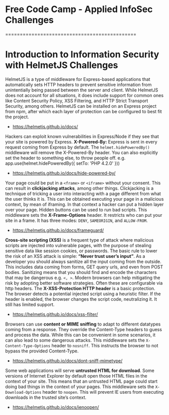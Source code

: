 # Free Code Camp - Applied InfoSec Challenges

=============================================

# Introduction to Information Security with HelmetJS Challenges

HelmetJS is a type of middleware for Express-based applications that automatically sets HTTP headers to prevent sensitive information from unintentially being passed between the server and client. While HelmetJS does not account for all situations, it does include support for common ones like Content Security Policy, XSS Filtering, and HTTP Strict Transport Security, among others. HelmetJS can be installed on an Express project from npm, after which each layer of protection can be configured to best fit the project.

- https://helmetjs.github.io/docs/

Hackers can exploit known vulnerabilities in Express/Node if they see that your site is powered by Express.
**X-Powered-By:** Express is sent in every request coming from Express by default. The `helmet.hidePoweredBy()` middleware will remove the X-Powered-By header. You can also explicitly set the header to something else, to throw people off. e.g. app.use(helmet.hidePoweredBy({ setTo: 'PHP 4.2.0' }))

- https://helmetjs.github.io/docs/hide-powered-by/

Your page could be put in a `<frame>` or `<iframe>` without your consent. This can result in **clickjacking attacks**, among other things. Clickjacking is a technique of tricking a user into interacting with a page different from what the user thinks it is. This can be obtained executing your page in a malicious context, by mean of iframing. In that context a hacker can put a hidden layer over your page. Hidden buttons can be used to run bad scripts. This middleware sets the **X-Frame-Options** header. It restricts who can put your site in a frame. It has three modes: `DENY`, `SAMEORIGIN`, and `ALLOW-FROM`.

- https://helmetjs.github.io/docs/frameguard/

**Cross-site scripting (XSS)** is a frequent type of attack where malicious scripts are injected into vulnerable pages, with the purpose of stealing sensitive data like session cookies, or passwords.
The basic rule to lower the risk of an XSS attack is simple: **“Never trust user’s input”**. As a developer you should always sanitize all the input coming from the outside. This includes data coming from forms, GET query urls, and even from POST bodies. Sanitizing means that you should find and encode the characters that may be dangerous e.g. `<, >`.
Modern browsers can help mitigating the risk by adopting better software strategies. Often these are configurable via http headers.
The **X-XSS-Protection HTTP header** is a basic protection. The browser detects a potential injected script using a heuristic filter. If the header is enabled, the browser changes the script code, neutralizing it.
It still has limited support.

- https://helmetjs.github.io/docs/xss-filter/

Browsers can use **content or MIME sniffing** to adapt to different datatypes coming from a response. They override the Content-Type headers to guess and process the data. While this can be convenient in some scenarios, it can also lead to some dangerous attacks. This middleware sets the `X-Content-Type-Options` header to `nosniff`. This instructs the browser to not bypass the provided Content-Type.

- https://helmetjs.github.io/docs/dont-sniff-mimetype/

Some web applications will serve **untrusted HTML for download**. Some versions of Internet Explorer by default open those HTML files in the context of your site. This means that an untrusted HTML page could start doing bad things in the context of your pages. This middleware sets the `X-Download-Options` header to `noopen`. This will prevent IE users from executing downloads in the trusted site’s context.

- https://helmetjs.github.io/docs/ienoopen/
